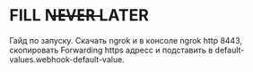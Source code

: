 # FILL N̶E̶V̶E̶R̶ LATER

Гайд по запуску.
    Скачать ngrok и в консоле ngrok http 8443, скопировать Forwarding https адресс и подставить в default-values.webhook-default-value.



